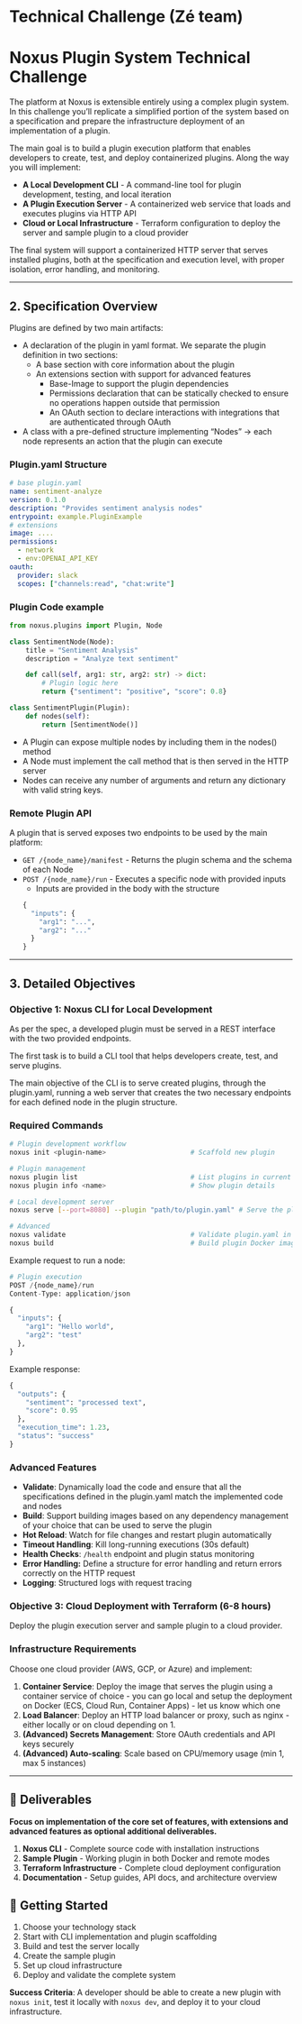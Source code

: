 # Technical Challenge (Zé team)

# Noxus Plugin System Technical Challenge

The platform at Noxus is extensible entirely using a complex plugin system. In this challenge you’ll replicate a simplified portion of the system based on a specification and prepare the infrastructure deployment of an implementation of a plugin.

The main goal is to build a plugin execution platform that enables developers to create, test, and deploy containerized plugins. Along the way you will implement:

- **A Local Development CLI** - A command-line tool for plugin development, testing, and local iteration
- **A Plugin Execution Server** - A containerized web service that loads and executes plugins via HTTP API
- **Cloud or Local Infrastructure** - Terraform configuration to deploy the server and sample plugin to a cloud provider

The final system will support a containerized HTTP server that serves installed plugins, both at the specification and execution level, with proper isolation, error handling, and monitoring.

---

## 2. Specification Overview

Plugins are defined by two main artifacts:

- A declaration of the plugin in yaml format. We separate the plugin definition in two sections:
  - A base section with core information about the plugin
  - An extensions section with support for advanced features
    - Base-Image to support the plugin dependencies
    - Permissions declaration that can be statically checked to ensure no operations happen outside that permission
    - An OAuth section to declare interactions with integrations that are authenticated through OAuth
- A class with a pre-defined structure implementing “Nodes” → each node represents an action that the plugin can execute

### Plugin.yaml Structure

```yaml
# base plugin.yaml
name: sentiment-analyze
version: 0.1.0
description: "Provides sentiment analysis nodes"
entrypoint: example.PluginExample
# extensions
image: ....
permissions:
  - network
  - env:OPENAI_API_KEY
oauth:
  provider: slack
  scopes: ["channels:read", "chat:write"]
```

### Plugin Code example

```python
from noxus.plugins import Plugin, Node

class SentimentNode(Node):
    title = "Sentiment Analysis"
    description = "Analyze text sentiment"

    def call(self, arg1: str, arg2: str) -> dict:
        # Plugin logic here
        return {"sentiment": "positive", "score": 0.8}

class SentimentPlugin(Plugin):
    def nodes(self):
        return [SentimentNode()]

```

- A Plugin can expose multiple nodes by including them in the nodes() method
- A Node must implement the call method that is then served in the HTTP server
- Nodes can receive any number of arguments and return any dictionary with valid string keys.

### Remote Plugin API

A plugin that is served exposes two endpoints to be used by the main platform:

- `GET /{node_name}/manifest` - Returns the plugin schema and the schema of each Node
- `POST /{node_name}/run` - Executes a specific node with provided inputs
  - Inputs are provided in the body with the structure
  ```python
  {
  	"inputs": {
  	  "arg1": "...",
  	  "arg2": "..."
  	}
  }
  ```

---

## 3. Detailed Objectives

### Objective 1: Noxus CLI for Local Development

As per the spec, a developed plugin must be served in a REST interface with the two provided endpoints.

The first task is to build a CLI tool that helps developers create, test, and serve plugins.

The main objective of the CLI is to serve created plugins, through the plugin.yaml, running a web server that creates the two necessary endpoints for each defined node in the plugin structure.

### Required Commands

```bash
# Plugin development workflow
noxus init <plugin-name>                     # Scaffold new plugin

# Plugin management
noxus plugin list                            # List plugins in current space
noxus plugin info <name>                     # Show plugin details

# Local development server
noxus serve [--port=8080] --plugin "path/to/plugin.yaml" # Serve the plugin

# Advanced
noxus validate                               # Validate plugin.yaml in curr. dir
noxus build                                  # Build plugin Docker image
```

Example request to run a node:

```python
# Plugin execution
POST /{node_name}/run
Content-Type: application/json

{
  "inputs": {
    "arg1": "Hello world",
    "arg2": "test"
  },
}

```

Example response:

```python
{
  "outputs": {
    "sentiment": "processed text",
    "score": 0.95
  },
  "execution_time": 1.23,
  "status": "success"
}

```

### Advanced Features

- **Validate**: Dynamically load the code and ensure that all the specifications defined in the plugin.yaml match the implemented code and nodes
- **Build**: Support building images based on any dependency management of your choice that can be used to serve the plugin
- **Hot Reload**: Watch for file changes and restart plugin automatically
- **Timeout Handling**: Kill long-running executions (30s default)
- **Health Checks**: `/health` endpoint and plugin status monitoring
- **Error Handling:** Define a structure for error handling and return errors correctly on the HTTP request
- **Logging**: Structured logs with request tracing

### Objective 3: Cloud Deployment with Terraform (6-8 hours)

Deploy the plugin execution server and sample plugin to a cloud provider.

### Infrastructure Requirements

Choose one cloud provider (AWS, GCP, or Azure) and implement:

1. **Container Service**: Deploy the image that serves the plugin using a container service of choice - you can go local and setup the deployment on Docker (ECS, Cloud Run, Container Apps) - let us know which one
2. **Load Balancer**: Deploy an HTTP load balancer or proxy, such as nginx - either locally or on cloud depending on 1.
3. **(Advanced) Secrets Management**: Store OAuth credentials and API keys securely
4. **(Advanced) Auto-scaling**: Scale based on CPU/memory usage (min 1, max 5 instances)

---

## 📝 Deliverables

**Focus on implementation of the core set of features, with extensions and advanced features as optional additional deliverables.**

1. **Noxus CLI** - Complete source code with installation instructions
2. **Sample Plugin** - Working plugin in both Docker and remote modes
3. **Terraform Infrastructure** - Complete cloud deployment configuration
4. **Documentation** - Setup guides, API docs, and architecture overview

## 🚀 Getting Started

1. Choose your technology stack
2. Start with CLI implementation and plugin scaffolding
3. Build and test the server locally
4. Create the sample plugin
5. Set up cloud infrastructure
6. Deploy and validate the complete system

**Success Criteria**: A developer should be able to create a new plugin with `noxus init`, test it locally with `noxus dev`, and deploy it to your cloud infrastructure.
